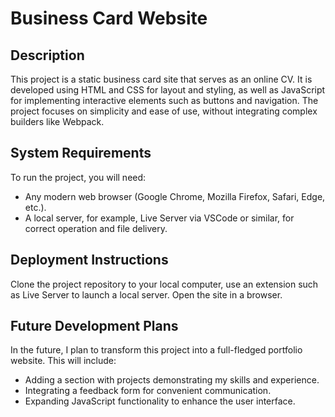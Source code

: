 # Business Card Website

## Description
This project is a static business card site that serves as an online CV. It is developed using HTML and CSS for layout and styling, as well as JavaScript for implementing interactive elements such as buttons and navigation. The project focuses on simplicity and ease of use, without integrating complex builders like Webpack.

## System Requirements
To run the project, you will need:
- Any modern web browser (Google Chrome, Mozilla Firefox, Safari, Edge, etc.).
- A local server, for example, Live Server via VSCode or similar, for correct operation and file delivery.

## Deployment Instructions
Clone the project repository to your local computer, use an extension such as Live Server to launch a local server. Open the site in a browser.

## Future Development Plans
In the future, I plan to transform this project into a full-fledged portfolio website. This will include:
- Adding a section with projects demonstrating my skills and experience.
- Integrating a feedback form for convenient communication.
- Expanding JavaScript functionality to enhance the user interface.
